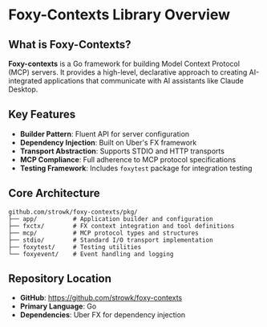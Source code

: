 # Foxy-Contexts Library Overview

## What is Foxy-Contexts?
**Foxy-contexts** is a Go framework for building Model Context Protocol (MCP) servers. It provides a high-level, declarative approach to creating AI-integrated applications that communicate with AI assistants like Claude Desktop.

## Key Features
- **Builder Pattern**: Fluent API for server configuration
- **Dependency Injection**: Built on Uber's FX framework
- **Transport Abstraction**: Supports STDIO and HTTP transports
- **MCP Compliance**: Full adherence to MCP protocol specifications
- **Testing Framework**: Includes `foxytest` package for integration testing

## Core Architecture
```
github.com/strowk/foxy-contexts/pkg/
├── app/          # Application builder and configuration
├── fxctx/        # FX context integration and tool definitions
├── mcp/          # MCP protocol types and structures
├── stdio/        # Standard I/O transport implementation
├── foxytest/     # Testing utilities
└── foxyevent/    # Event handling and logging
```

## Repository Location
- **GitHub**: https://github.com/strowk/foxy-contexts
- **Primary Language**: Go
- **Dependencies**: Uber FX for dependency injection